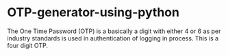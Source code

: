 # OTP-generator-using-python
The One Time Password (OTP) is a basically a digit with either 4 or 6 as per industry standards is used in authentication of logging in process. This is a four digit OTP.
